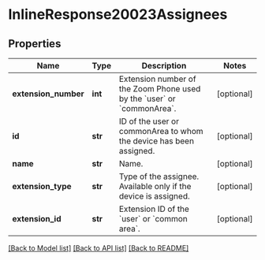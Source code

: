 # InlineResponse20023Assignees

## Properties
Name | Type | Description | Notes
------------ | ------------- | ------------- | -------------
**extension_number** | **int** | Extension number of the Zoom Phone used by the &#x60;user&#x60; or &#x60;commonArea&#x60;. | [optional] 
**id** | **str** | ID of the user or commonArea to whom the device has been assigned. | [optional] 
**name** | **str** | Name. | [optional] 
**extension_type** | **str** | Type of the assignee. Available only if the device is assigned. | [optional] 
**extension_id** | **str** | Extension ID of the &#x60;user&#x60; or &#x60;common area&#x60;. | [optional] 

[[Back to Model list]](../README.md#documentation-for-models) [[Back to API list]](../README.md#documentation-for-api-endpoints) [[Back to README]](../README.md)


